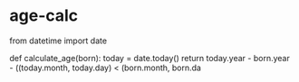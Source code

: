 # age-calc

from datetime import date

def calculate_age(born):
    today = date.today()
    return today.year - born.year - ((today.month, today.day) < (born.month, born.da
